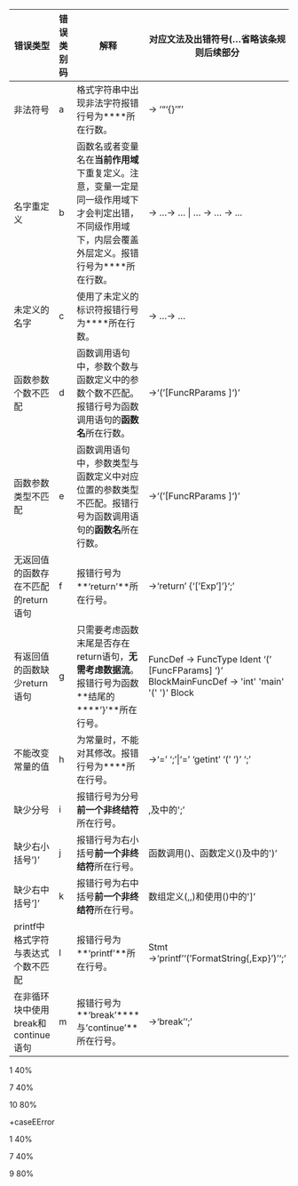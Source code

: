 | **错误类型**                         | **错误类别码** | 解释                                                         | 对应文法及出错符号(…省略该条规则后续部分                     |
| ------------------------------------ | -------------- | ------------------------------------------------------------ | ------------------------------------------------------------ |
| 非法符号                             | a              | 格式字符串中出现非法字符报错行号为**<FormatString>**所在行数。 | <FormatString> → ‘“‘{<Char>}’”’                              |
| 名字重定义                           | b              | 函数名或者变量名在**当前作用域**下重复定义。注意，变量一定是同一级作用域下才会判定出错，不同级作用域下，内层会覆盖外层定义。报错行号为**<Ident>**所在行数。 | <ConstDef>→<Ident> …<VarDef>→<Ident> … \|<Ident> … <FuncDef>→<FuncType><Ident> …<FuncFParam> → <BType> <Ident> ... |
| 未定义的名字                         | c              | 使用了未定义的标识符报错行号为**<Ident>**所在行数。          | <LVal>→<Ident> …<UnaryExp>→<Ident> …                         |
| 函数参数个数不匹配                   | d              | 函数调用语句中，参数个数与函数定义中的参数个数不匹配。报错行号为函数调用语句的**函数名**所在行数。 | <UnaryExp>→<Ident>‘(’[FuncRParams ]‘)’                       |
| 函数参数类型不匹配                   | e              | 函数调用语句中，参数类型与函数定义中对应位置的参数类型不匹配。报错行号为函数调用语句的**函数名**所在行数。 | <UnaryExp>→<Ident>‘(’[FuncRParams ]‘)’                       |
| 无返回值的函数存在不匹配的return语句 | f              | 报错行号为**‘return’**所在行号。                             | <Stmt>→‘return’ {‘[’Exp’]’}‘;’                               |
| 有返回值的函数缺少return语句         | g              | 只需要考虑函数末尾是否存在return语句，**无需考虑数据流**。报错行号为函数**结尾的****’}’**所在行号。 | FuncDef → FuncType Ident ‘(’ [FuncFParams] ‘)’ BlockMainFuncDef → 'int' 'main' '(' ')' Block |
| 不能改变常量的值                     | h              | <LVal>为常量时，不能对其修改。报错行号为**<LVal>**所在行号。 | <Stmt>→<LVal>‘=’ <Exp>‘;’\|<LVal>‘=’ ‘getint’ ‘(’ ‘)’ ‘;’    |
| 缺少分号                             | i              | 报错行号为分号**前一个非终结符**所在行号。                   | <Stmt>,<ConstDecl>及<VarDecl>中的';’                         |
| 缺少右小括号’)’                      | j              | 报错行号为右小括号**前一个非终结符**所在行号。               | 函数调用(<UnaryExp>)、函数定义(<FuncDef>)及<Stmt>中的')’     |
| 缺少右中括号’]’                      | k              | 报错行号为右中括号**前一个非终结符**所在行号。               | 数组定义(<ConstDef>,<VarDef>,<FuncFParam>)和使用(<LVal>)中的']’ |
| printf中格式字符与表达式个数不匹配   | l              | 报错行号为**‘printf’**所在行号。                             | Stmt →‘printf’‘(’FormatString{,Exp}’)’‘;’                    |
| 在非循环块中使用break和continue语句  | m              | 报错行号为**‘break’****与’continue’**所在行号。              | <Stmt>→‘break’‘;’                                            |

1 40%

7 40%

10 80%



+caseEError

1 40%

7 40%

9 80%